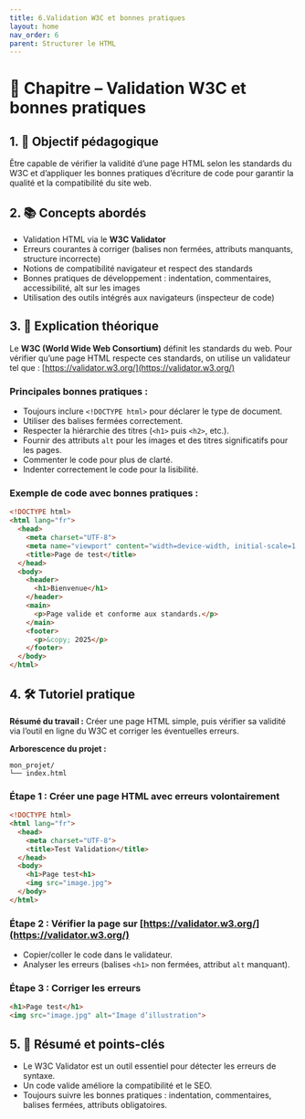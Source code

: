 ```yaml
---
title: 6.Validation W3C et bonnes pratiques
layout: home
nav_order: 6
parent: Structurer le HTML
---
```


# 📘 Chapitre – Validation W3C et bonnes pratiques

## 1. 🎯 Objectif pédagogique

Être capable de vérifier la validité d’une page HTML selon les standards du W3C et d’appliquer les bonnes pratiques d’écriture de code pour garantir la qualité et la compatibilité du site web.

## 2. 📚 Concepts abordés

* Validation HTML via le **W3C Validator**
* Erreurs courantes à corriger (balises non fermées, attributs manquants, structure incorrecte)
* Notions de compatibilité navigateur et respect des standards
* Bonnes pratiques de développement : indentation, commentaires, accessibilité, alt sur les images
* Utilisation des outils intégrés aux navigateurs (inspecteur de code)

## 3. 🧠 Explication théorique

Le **W3C (World Wide Web Consortium)** définit les standards du web. Pour vérifier qu’une page HTML respecte ces standards, on utilise un validateur tel que :
[https://validator.w3.org/](https://validator.w3.org/)

### Principales bonnes pratiques :

* Toujours inclure `<!DOCTYPE html>` pour déclarer le type de document.
* Utiliser des balises fermées correctement.
* Respecter la hiérarchie des titres (`<h1>` puis `<h2>`, etc.).
* Fournir des attributs `alt` pour les images et des titres significatifs pour les pages.
* Commenter le code pour plus de clarté.
* Indenter correctement le code pour la lisibilité.

### Exemple de code avec bonnes pratiques :

```html
<!DOCTYPE html>
<html lang="fr">
  <head>
    <meta charset="UTF-8">
    <meta name="viewport" content="width=device-width, initial-scale=1.0">
    <title>Page de test</title>
  </head>
  <body>
    <header>
      <h1>Bienvenue</h1>
    </header>
    <main>
      <p>Page valide et conforme aux standards.</p>
    </main>
    <footer>
      <p>&copy; 2025</p>
    </footer>
  </body>
</html>
```

## 4. 🛠 Tutoriel pratique

**Résumé du travail :**
Créer une page HTML simple, puis vérifier sa validité via l’outil en ligne du W3C et corriger les éventuelles erreurs.

**Arborescence du projet :**

```
mon_projet/
└── index.html
```

### **Étape 1 : Créer une page HTML avec erreurs volontairement**

```html
<!DOCTYPE html>
<html lang="fr">
  <head>
    <meta charset="UTF-8">
    <title>Test Validation</title>
  </head>
  <body>
    <h1>Page test<h1>
    <img src="image.jpg">
  </body>
</html>
```

### **Étape 2 : Vérifier la page sur [https://validator.w3.org/](https://validator.w3.org/)**

* Copier/coller le code dans le validateur.
* Analyser les erreurs (balises `<h1>` non fermées, attribut `alt` manquant).

### **Étape 3 : Corriger les erreurs**

```html
<h1>Page test</h1>
<img src="image.jpg" alt="Image d’illustration">
```

## 5. 🧾 Résumé et points-clés

* Le W3C Validator est un outil essentiel pour détecter les erreurs de syntaxe.
* Un code valide améliore la compatibilité et le SEO.
* Toujours suivre les bonnes pratiques : indentation, commentaires, balises fermées, attributs obligatoires.

